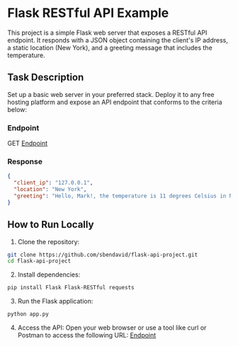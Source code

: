 # Flask RESTful API Example

This project is a simple Flask web server that exposes a RESTful API endpoint. It responds with a JSON object containing the client's IP address, a static location (New York), and a greeting message that includes the temperature.

## Task Description

Set up a basic web server in your preferred stack. Deploy it to any free hosting platform and expose an API endpoint that conforms to the criteria below:

### Endpoint

GET [Endpoint](https://flask-api-project-seven.vercel.app/api/hello?visitor_name=Mark)

### Response

```json
{
  "client_ip": "127.0.0.1",
  "location": "New York",
  "greeting": "Hello, Mark!, the temperature is 11 degrees Celsius in New York"
}
```

## How to Run Locally

1. Clone the repository:

```bash
git clone https://github.com/sbendavid/flask-api-project.git
cd flask-api-project
```

2. Install dependencies:

```bash
pip install Flask Flask-RESTful requests
```

3. Run the Flask application:

```bash
python app.py
```

4. Access the API:
   Open your web browser or use a tool like curl or Postman to access the following URL:
   [Endpoint](https://flask-api-project-seven.vercel.app/api/hello?visitor_name=Mark)
